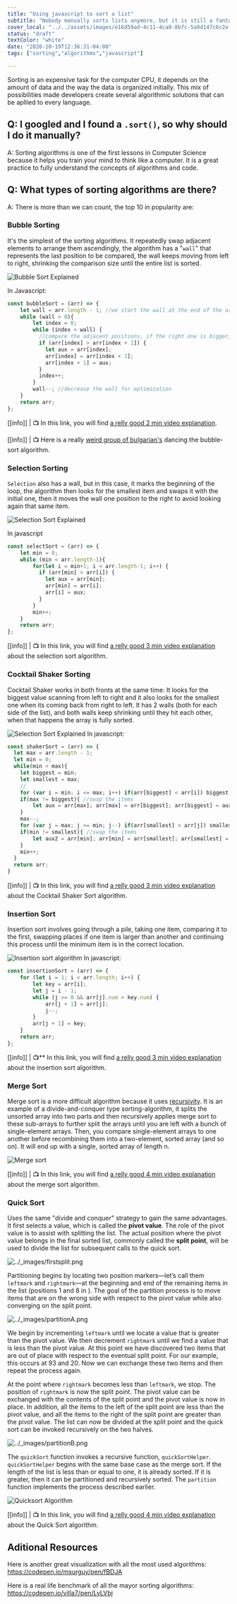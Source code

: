 ```yaml
---
title: "Using javascript to sort a list"
subtitle: "Nobody manually sorts lists anymore, but it is still a fantastic way to master your algorithmic skills"
cover_local: "../../assets/images/e16d59ad-4c11-4ca0-8bfc-5a9d147c6c2e.jpeg"
status: "draft"
textColor: "white"
date: "2020-10-19T12:36:31-04:00"
tags: ["sorting","algorithms","javascript"]

---
```


Sorting is an expensive task for the computer CPU, it depends on the amount of data and the way the data is organized initially. This mix of possibilities made developers create several algorithmic solutions that can be apllied to every language.

## Q: I googled and I found a `.sort()`, so why should I do it manually?
A: Sorting algorithms is one of the first lessons in Computer Science because it helps you train your mind to think like a computer. It is a great practice to fully understand the concepts of algorithms and code.

## Q: What types of sorting algorithms are there?
A: There is more than we can count, the top 10 in popularity are:

### Bubble Sorting
It's the simplest of the sorting algorithms. It repeatedly swap adjacent elements to arrange them ascendingly, the algorithm has a "`wall`" that represents the last position to be compared, the wall keeps moving from left to right, shrinking the comparison size until the entire list is sorted.

![Bubble Sort Explained](../../assets/images/2fef4d85-686b-4bf0-a505-45d3de178fd5.gif)

In Javascript:
```js
const bubbleSort = (arr) => {
    let wall = arr.length - 1; //we start the wall at the end of the array
    while (wall > 0){
        let index = 0;
        while (index < wall) {
          //compare the adjacent positions, if the right one is bigger, we have to swap
          if (arr[index] > arr[index + 1]) { 
            let aux = arr[index]; 
            arr[index] = arr[index + 1];
            arr[index + 1] = aux;
          }
          index++;
        }
        wall--; //decrease the wall for optimization
    }
	return arr;
};
```

[[info]]
| :tv: In this link, you will find [a relly good 2 min video explanation](https://www.youtube.com/watch?v=xli_FI7CuzA).

[[info]]
| :tv: Here is a really [weird group of bulgarian's](https://www.youtube.com/watch?v=lyZQPjUT5B4&t=1s) dancing the bubble-sort algorithm.

### Selection Sorting

`Selection` also has a wall, but in this case, it marks the beginning of the loop, the algorithm then looks for the smallest item and swaps it with the initial one, then it moves the wall one position to the right to avoid looking again that same item.

![Selection Sort Explained](../../assets/images/ddb1ff5a-621c-4945-9164-20c1a7f5d388.gif)

In javascript
```js
const selectSort = (arr) => {
    let min = 0;
    while (min < arr.length-1){
        for(let i = min+1; i < arr.length-1; i++) {
          if (arr[min] > arr[i]) {
            let aux = arr[min];
            arr[min] = arr[i];
            arr[i] = aux;
          }
        }
        min++;
    }
	return arr;
};
```
[[info]]
| :tv: In this link, you will find [a relly good 3 min video explanation](https://www.youtube.com/watch?v=g-PGLbMth_g) about the selection sort algorithm.

### Cocktail Shaker Sorting

Cocktail Shaker works in both fronts at the same time: It looks for the biggest value scanning from left to right and it also looks for the smallest one when its coming back from right to left. It has 2 walls  (both for each side of the list), and both walls keep shrinking until they hit each other, when that happens the array is fully sorted.

![Selection Sort Explained](../../assets/images/6d44c6a9-7f32-4b0e-86d7-1a210c3a5f4a.gif)
In javascript:
```js
const shakerSort = (arr) => {
  let max = arr.length - 1;
  let min = 0;
  while(min < max){
  	let biggest = min;
    let smallest = max;
    //
  	for (var i = min; i <= max; i++) if(arr[biggest] < arr[i]) biggest = i;
    if(max != biggest){ //swap the items
    	let aux = arr[max]; arr[max] = arr[biggest]; arr[biggest] = aux;
    }
    max--;
    for (var j = max; j >= min; j--) if(arr[smallest] > arr[j]) smallest = j;
    if(min != smallest){ //swap the items
    	let aux2 = arr[min]; arr[min] = arr[smallest]; arr[smallest] = aux2;
    }
    min++;
  }  
  return arr;
}
```
[[info]]
| :tv: In this link, you will find [a relly good 3 min video explanation](https://www.youtube.com/watch?v=Xmx_6YRBaq8&t=18s) about the Cocktail Shaker Sort algorithm.

### Insertion Sort

Insertion sort involves going through a pile, taking one item, comparing it to the first, swapping places if one item is larger than another and continuing this process until the minimum item is in the correct location.

![Insertion sort algorithm](../../assets/images/38fed925-cf75-4f94-bdd7-abcce659fdac.gif)
In javascript:
```js
const insertionSort = (arr) => {
    for (let i = 1; i < arr.length; i++) {
	    let key = arr[i];
        let j = i - 1;
        while (j >= 0 && arr[j].num > key.num) {
            arr[j + 1] = arr[j];
            j--;
        }
        arr[j + 1] = key;
    }
    return arr;
};
```

[[info]]
| :tv:** In this link, you will find [a relly good 3 min video explanation](https://www.youtube.com/watch?v=JU767SDMDvA) about the insertion sort algorithm.

### Merge Sort

Merge sort is a more difficult algorithm because it uses [recursivity](https://www.youtube.com/watch?v=KEEKn7Me-ms). It is an example of a divide-and-conquer type sorting-algorithm, it splits the unsorted array into two parts and then recursively applies merge sort to these sub-arrays to further split the arrays until you are left with a bunch of single-element arrays. Then, you compare single-element arrays to one another before recombining them into a two-element, sorted array (and so on). It will end up with a single, sorted array of length n.

![Merge sort](../../assets/images/e8781e98-0f8c-4035-8017-33ca217eb39c.gif)

[[info]]
| :tv: In this link, you will find [a relly good 4 min video explanation](https://www.youtube.com/watch?v=JU767SDMDvA) about the merge sort algorithm.

### Quick Sort

Uses the same "divide and conquer" strategy to gain the same advantages. It first selects a value, which is called the  **pivot value**. The role of the pivot value is to assist with splitting the list. The actual position where the pivot value belongs in the final sorted list, commonly called the  **split point**, will be used to divide the list for subsequent calls to the quick sort.

![../_images/firstsplit.png](http://interactivepython.org/courselib/static/pythonds/_images/firstsplit.png)

Partitioning begins by locating two position markers—let’s call them  `leftmark`  and  `rightmark`—at the beginning and end of the remaining items in the list (positions 1 and 8 in ). The goal of the partition process is to move items that are on the wrong side with respect to the pivot value while also converging on the split point. 

![../_images/partitionA.png](http://interactivepython.org/courselib/static/pythonds/_images/partitionA.png)

We begin by incrementing  `leftmark`  until we locate a value that is greater than the pivot value. We then decrement  `rightmark`  until we find a value that is less than the pivot value. At this point we have discovered two items that are out of place with respect to the eventual split point. For our example, this occurs at 93 and 20. Now we can exchange these two items and then repeat the process again.

At the point where  `rightmark`  becomes less than  `leftmark`, we stop. The position of  `rightmark`  is now the split point. The pivot value can be exchanged with the contents of the split point and the pivot value is now in place. In addition, all the items to the left of the split point are less than the pivot value, and all the items to the right of the split point are greater than the pivot value. The list can now be divided at the split point and the quick sort can be invoked recursively on the two halves.

![../_images/partitionB.png](http://interactivepython.org/courselib/static/pythonds/_images/partitionB.png)

The  `quickSort`  function invokes a recursive function,  `quickSortHelper`.  `quickSortHelper`  begins with the same base case as the merge sort. If the length of the list is less than or equal to one, it is already sorted. If it is greater, then it can be partitioned and recursively sorted. The  `partition`  function implements the process described earlier.

![Quicksort Algorithm](../../assets/images/c60c4713-aa60-4fbc-9d97-f893b5947e7f.gif)

[[info]]
| :tv: In this link, you will find [a relly good 4 min video explanation](https://www.youtube.com/watch?v=Hoixgm4-P4M) about the Quick Sort algorithm.

## Aditional Resources

Here is another great visualization with all the most used algorithms:
https://codepen.io/msurguy/pen/fBDJA

Here is a real life benchmark of all the mayor sorting algorithms:
https://codepen.io/villa7/pen/LyLVbj
